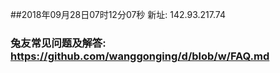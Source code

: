 ##2018年09月28日07时12分07秒 新址: 142.93.217.74
### 兔友常见问题及解答: https://github.com/wanggonging/d/blob/w/FAQ.md
